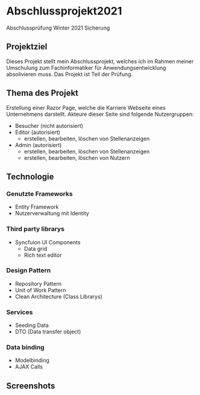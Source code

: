 # Abschlussprojekt2021
Abschlussprüfung Winter 2021 Sicherung

## Projektziel
Dieses Projekt stellt mein Abschlussprojekt, welches ich im Rahmen meiner Umschulung zum Fachinformatiker für Anwendungsentwicklung absolivieren muss. Das 
Projekt ist Teil der Prüfung.

## Thema des Projekt
Erstellung einer Razor Page, welche die Karriere Webseite eines Unternehmens darstellt. Akteure dieser Seite sind folgende Nutzergruppen:
- Besucher (nicht autorisiert)
- Editor (autorisiert)
  - erstellen, bearbeiten, löschen von Stellenanzeigen
- Admin (autorisiert)
  - erstellen, bearbeiten, löschen von Stellenanzeigen
  - erstellen, bearbeiten, löschen von Nutzern

## Technologie
### Genutzte Frameworks
- Entity Framework
- Nutzerverwaltung mit Identity

### Third party librarys
- Syncfuion UI Components
  - Data grid
  - Rich text editor

### Design Pattern
- Repository Pattern
- Unit of Work Pattern
- Clean Architecture (Class Librarys)

### Services
- Seeding Data
- DTO (Data transfer object)

### Data binding
- Modelbinding
- AJAX Calls

## Screenshots
